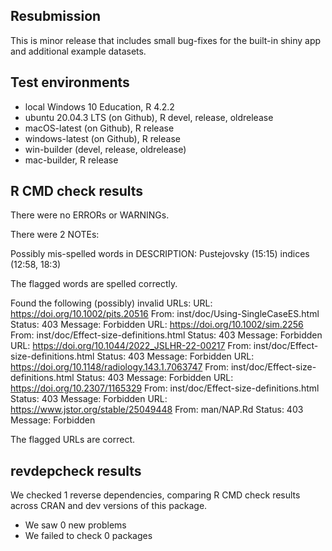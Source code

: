 ## Resubmission

This is minor release that includes small bug-fixes for the built-in shiny app and additional example datasets.

## Test environments

* local Windows 10 Education, R 4.2.2
* ubuntu 20.04.3 LTS (on Github), R devel, release, oldrelease
* macOS-latest (on Github), R release
* windows-latest (on Github), R release
* win-builder (devel, release, oldrelease)
* mac-builder, R release

## R CMD check results

There were no ERRORs or WARNINGs. 

There were 2 NOTEs:

Possibly mis-spelled words in DESCRIPTION:
  Pustejovsky (15:15)
  indices (12:58, 18:3)
  
  The flagged words are spelled correctly.
  
Found the following (possibly) invalid URLs:
  URL: https://doi.org/10.1002/pits.20516
    From: inst/doc/Using-SingleCaseES.html
    Status: 403
    Message: Forbidden
  URL: https://doi.org/10.1002/sim.2256
    From: inst/doc/Effect-size-definitions.html
    Status: 403
    Message: Forbidden
  URL: https://doi.org/10.1044/2022_JSLHR-22-00217
    From: inst/doc/Effect-size-definitions.html
    Status: 403
    Message: Forbidden
  URL: https://doi.org/10.1148/radiology.143.1.7063747
    From: inst/doc/Effect-size-definitions.html
    Status: 403
    Message: Forbidden
  URL: https://doi.org/10.2307/1165329
    From: inst/doc/Effect-size-definitions.html
    Status: 403
    Message: Forbidden
  URL: https://www.jstor.org/stable/25049448
    From: man/NAP.Rd
    Status: 403
    Message: Forbidden
    
  The flagged URLs are correct.

## revdepcheck results

We checked 1 reverse dependencies, comparing R CMD check results across CRAN and dev versions of this package.

 * We saw 0 new problems
 * We failed to check 0 packages
